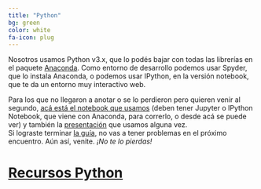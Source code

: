 ```yaml
---
title: "Python"
bg: green
color: white
fa-icon: plug
---
```


Nosotros usamos Python v3.x, que lo podés bajar con todas las librerías en el paquete [Anaconda](http://continuum.io/downloads). Como entorno de desarrollo podemos usar Spyder, que lo instala Anaconda, o podemos usar IPython, en la versión notebook, que te da un entorno muy interactivo web.  
  
Para los que no llegaron a anotar o se lo perdieron pero quieren venir al segundo, [acá está el notebook que usamos](https://github.com/fifabsas/talleresfifabsas/blob/master/python/introductorio/introduccion.ipynb) (deben tener Jupyter o IPython Notebook, que viene con Anaconda, para correrlo, o desde acá se puede ver) y también la [presentación](https://github.com/fifabsas/talleresfifabsas/blob/master/python/introductorio/presentacion.pdf) que usamos alguna vez.  
Si lograste terminar [la guía](https://github.com/Fifabsas/TayeresFifabsas/raw/master/python/introductorio/ejercicios.pdf), no vas a tener problemas en el próximo encuentro. Aún así, venite. *¡No te lo pierdas!*

# [Recursos Python](http://github.com/fifabsas/talleresfifabsas/tree/master/python)




